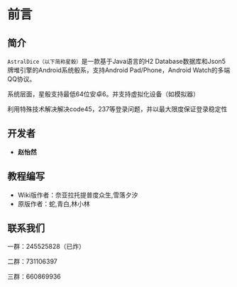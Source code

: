 # 前言

## 简介
`AstralDice（以下简称星骰）`是一款基于Java语言的H2 Database数据库和Json5牌堆引擎的Android系统骰系，支持Android Pad/Phone，Android Watch的多端QQ协议。

系统层面，星骰支持最低64位安卓6。并支持虚拟化设备（如模拟器）

利用特殊技术解决解决code45，237等登录问题，并以最大限度保证登录稳定性

## 开发者

* **赵怡然**

## 教程编写
* Wiki版作者：奈亚拉托提普度众生,雪落夕汐
* 原版作者：蛇,青白,林小林

## 联系我们
  一群：245525828（已炸）

  二群：731106397

  三群：660869936

